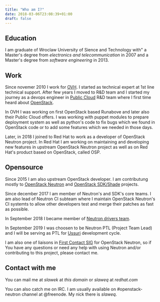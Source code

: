```yaml
---
title: "Who am I?"
date: 2018-03-06T23:08:39+01:00
draft: false
---
```


## Education

I am graduate of Wroclaw University of Sience and Technology with"
a Master's degree from _electronics and telecommunication_ in 2007
and a Master's degree from _software engineering_ in 2013.

## Work
Since novemer 2010 I work for [OVH](https://ovh.pl). I started as technical
expert at 1st line technical support. After few years I moved to R&D team and I
started my journey as a devops engineer in [Public
Cloud](https://www.ovh.co.uk/public-cloud/instances/) R&D team where I first
time heard about [OpenStack](https://openstack.org).

In OVH I was working on first OpenStack based Runabove and later
also their Public Cloud offers. I was working with puppet modules to prepare
deployment system as well as python's code to fix bugs which we found in
OpenStack code or to add some features which we needed in those days.

Later, in 2018 I joined to Red Hat to work as a developer of OpenStack Neutron
project.
In Red Hat I am working on maintaining and developing new features in upstream
OpenStack Neutron project as well as on Red Hat's product based on OpenStack,
called OSP.

## Opensource
Since 2015 I am also upstream OpenStack developer. I am contributung mostly to
[OpenStack Neutron](https://docs.openstack.org/neutron/latest/) and [OpenStack
SDK/Shade](https://docs.openstack.org/python-openstacksdk/latest/) projects.

Since december 2017 I am member of Neutron's and SDK's core teams.
I am also lead of Neutron CI subteam where I maintain OpenStack Neutron's CI
systemts to allow other developers test and merge their patches as fast as
possible.

In September 2018 I became member of [Neutron drivers
team](https://docs.openstack.org/neutron/pike/contributor/policies/neutron-teams.html#drivers-team).

In September 2019 I was choosen to be Neutron PTL (Project Team Lead) and I will
be serving as PTL for
[Ussuri](https://releases.openstack.org/ussuri/schedule.html) development cycle.

I am also one of liaisons in [First Contact SIG](https://wiki.openstack.org/wiki/First_Contact_SIG)
for OpenStack Neutron, so if You have any questions or need any help with using
Neutron and/or contributing to this project, please contact me.

## Contact with me
You can mail me at _slawek_ at _this domain_ or _slaweq_ at _redhat.com_

You can also catch me on IRC. I am usually available on #openstack-neutron
channel at @freenode. My nick there is _slaweq_.
